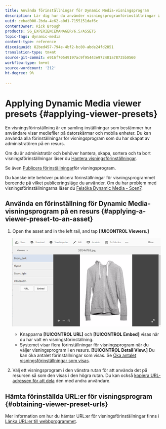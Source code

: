 ```yaml
---
title: Använda förinställningar för Dynamic Media-visningsprogram
description: Lär dig hur du använder visningsprogramförinställningar i Dynamic Media
uuid: cebad000-2bda-4e62-a0d1-7155151daf6c
contentOwner: Rick Brough
products: SG_EXPERIENCEMANAGER/6.5/ASSETS
topic-tags: dynamic-media
content-type: reference
discoiquuid: 82bed457-794e-4bf2-bc80-abde24fd2851
translation-type: tm+mt
source-git-commit: e916f70549197ac9f95443e972401a78735b0560
workflow-type: tm+mt
source-wordcount: '212'
ht-degree: 9%

---
```



# Applying Dynamic Media viewer presets {#applying-viewer-presets}

En visningsförinställning är en samling inställningar som bestämmer hur användare visar mediefiler på datorskärmar och mobila enheter. Du kan använda alla förinställningar för visningsprogram som du har skapat av administratören på en resurs.

Om du är administratör och behöver hantera, skapa, sortera och ta bort visningsförinställningar läser du [Hantera visningsförinställningar](managing-viewer-presets.md).

Se även [Publicera förinställningar](managing-viewer-presets.md#publishing-viewer-presets)för visningsprogram.

Du kanske inte behöver publicera förinställningar för visningsprogrammet beroende på vilket publiceringsläge du använder.
Om du har problem med visningsförinställningarna läser du [Felsöka Dynamic Media - Scen7](troubleshoot-dms7.md#viewers).

## Använda en förinställning för Dynamic Media-visningsprogram på en resurs {#applying-a-viewer-preset-to-an-asset}

1. Open the asset and in the left rail, and tap **[!UICONTROL Viewers.]**

   ![chlimage_1-104](assets/chlimage_1-104.png)

   * Knapparna **[!UICONTROL URL]** och **[!UICONTROL Embed]** visas när du har valt en visningsförinställning.
   * Systemet visar flera förinställningar för visningsprogram när du väljer visningsprogram i en resurs. **[!UICONTROL Detail View.]** Du kan öka antalet förinställningar som visas. Se [Öka antalet visningsförinställningar som visas](managing-viewer-presets.md).

1. Välj ett visningsprogram i den vänstra rutan för att använda det på resursen så som den visas i den högra rutan. Du kan också [kopiera URL-adressen för att dela](linking-urls-to-yourwebapplication.md) den med andra användare.

## Hämta förinställda URL:er för visningsprogram {#obtaining-viewer-preset-urls}

Mer information om hur du hämtar URL:er för visningsförinställningar finns i [Länka URL:er till webbprogrammet](linking-urls-to-yourwebapplication.md).
